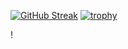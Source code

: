 [![GitHub Streak](http://github-readme-streak-stats.herokuapp.com?user=vanling&theme=dark)](https://git.io/streak-stats)
[![trophy](https://github-profile-trophy.vercel.app/?username=vanling&theme=onedark)](https://github.com/ryo-ma/github-profile-trophy)

!
